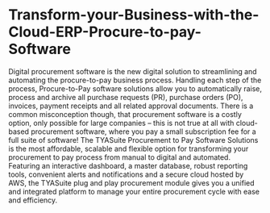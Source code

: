 # Transform-your-Business-with-the-Cloud-ERP-Procure-to-pay-Software
Digital procurement software is the new digital solution to streamlining and automating the procure-to-pay business process. Handling each step of the process, Procure-to-Pay software solutions allow you to automatically raise, process and archive all purchase requests (PR), purchase orders (PO), invoices, payment receipts and all related approval documents. There is a common misconception though, that procurement software is a costly option, only possible for large companies – this is not true at all with cloud-based procurement software, where you pay a small subscription fee for a full suite of software! The TYASuite Procurement to Pay Software Solutions is the most affordable, scalable and flexible option for transforming your procurement to pay process from manual to digital and automated. Featuring an interactive dashboard, a master database, robust reporting tools, convenient alerts and notifications and a secure cloud hosted by AWS, the TYASuite plug and play procurement module gives you a unified and integrated platform to manage your entire procurement cycle with ease and efficiency. 
